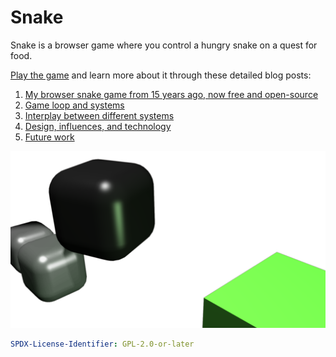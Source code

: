 # Snake

Snake is a browser game where you control a hungry snake on a quest for food.

[Play the game](https://witiko.github.io/snake) and learn more about it through these detailed blog posts:

1. [My browser snake game from 15 years ago, now free and open-source](https://witiko.github.io/Snake/)
2. [Game loop and systems](https://witiko.github.io/Snake-2/)
3. [Interplay between different systems](https://witiko.github.io/Snake-3/)
4. [Design, influences, and technology](https://witiko.github.io/Snake-4/)
5. [Future work](https://witiko.github.io/Snake-5/)

 ![artwork](artwork.png "Snake sniffing rare food")

``` yaml
SPDX-License-Identifier: GPL-2.0-or-later
```
